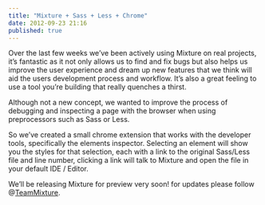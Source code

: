 ```yaml
---
title: "Mixture + Sass + Less + Chrome"
date: 2012-09-23 21:16
published: true
---
```


Over the last few weeks we&#8217;ve been actively using Mixture on real projects, it&#8217;s fantastic as it not only allows us to find and fix bugs but also helps us improve the user experience and dream up new features that we think will aid the users development process and workflow. It&#8217;s also a great feeling to use a tool you&#8217;re building that really quenches a thirst.

Although not a new concept, we wanted to improve the process of debugging and inspecting a page with the browser when using preprocessors such as Sass or Less.

So we&#8217;ve created a small chrome extension that works with the developer tools, specifically the elements inspector. Selecting an element will show you the styles for that selection, each with a link to the original Sass/Less file and line number, clicking a link will talk to Mixture and open the file in your default IDE / Editor.

We&#8217;ll be releasing Mixture for preview very soon! for updates please follow @[TeamMixture](http://twitter.com/teammixture).